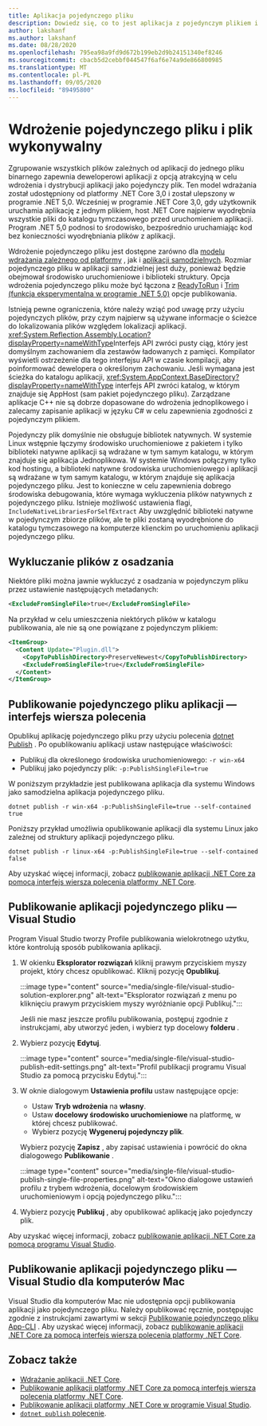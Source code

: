 ```yaml
---
title: Aplikacja pojedynczego pliku
description: Dowiedz się, co to jest aplikacja z pojedynczym plikiem i dlaczego należy rozważyć użycie tego modelu wdrażania aplikacji.
author: lakshanf
ms.author: lakshanf
ms.date: 08/28/2020
ms.openlocfilehash: 795ea98a9fd9d672b199eb2d9b24151340ef8246
ms.sourcegitcommit: cbacb5d2cebbf044547f6af6e74a9de866800985
ms.translationtype: MT
ms.contentlocale: pl-PL
ms.lasthandoff: 09/05/2020
ms.locfileid: "89495800"
---
```

# <a name="single-file-deployment-and-executable"></a>Wdrożenie pojedynczego pliku i plik wykonywalny

Zgrupowanie wszystkich plików zależnych od aplikacji do jednego pliku binarnego zapewnia deweloperowi aplikacji z opcją atrakcyjną w celu wdrożenia i dystrybucji aplikacji jako pojedynczy plik. Ten model wdrażania został udostępniony od platformy .NET Core 3,0 i został ulepszony w programie .NET 5,0. Wcześniej w programie .NET Core 3,0, gdy użytkownik uruchamia aplikację z jednym plikiem, host .NET Core najpierw wyodrębnia wszystkie pliki do katalogu tymczasowego przed uruchomieniem aplikacji. Program .NET 5,0 podnosi to środowisko, bezpośrednio uruchamiając kod bez konieczności wyodrębniania plików z aplikacji.

Wdrożenie pojedynczego pliku jest dostępne zarówno dla [modelu wdrażania zależnego od platformy](index.md#publish-framework-dependent) , jak i [aplikacji samodzielnych](index.md#publish-self-contained). Rozmiar pojedynczego pliku w aplikacji samodzielnej jest duży, ponieważ będzie obejmował środowisko uruchomieniowe i biblioteki struktury. Opcja wdrożenia pojedynczego pliku może być łączona z [ReadyToRun](../tools/dotnet-publish.md) i [Trim (funkcja eksperymentalna w programie .NET 5,0)](trim-self-contained.md) opcje publikowania.

Istnieją pewne ograniczenia, które należy wziąć pod uwagę przy użyciu pojedynczych plików, przy czym najpierw są używane informacje o ścieżce do lokalizowania plików względem lokalizacji aplikacji. <xref:System.Reflection.Assembly.Location?displayProperty=nameWithType>Interfejs API zwróci pusty ciąg, który jest domyślnym zachowaniem dla zestawów ładowanych z pamięci. Kompilator wyświetli ostrzeżenie dla tego interfejsu API w czasie kompilacji, aby poinformować dewelopera o określonym zachowaniu. Jeśli wymagana jest ścieżka do katalogu aplikacji, <xref:System.AppContext.BaseDirectory?displayProperty=nameWithType> interfejs API zwróci katalog, w którym znajduje się AppHost (sam pakiet pojedynczego pliku). Zarządzane aplikacje C++ nie są dobrze dopasowane do wdrożenia jednoplikowego i zalecamy zapisanie aplikacji w języku C# w celu zapewnienia zgodności z pojedynczym plikiem.

Pojedynczy plik domyślnie nie obsługuje bibliotek natywnych. W systemie Linux wstępnie łączymy środowisko uruchomieniowe z pakietem i tylko biblioteki natywne aplikacji są wdrażane w tym samym katalogu, w którym znajduje się aplikacja Jednoplikowa. W systemie Windows połączymy tylko kod hostingu, a biblioteki natywne środowiska uruchomieniowego i aplikacji są wdrażane w tym samym katalogu, w którym znajduje się aplikacja pojedynczego pliku. Jest to konieczne w celu zapewnienia dobrego środowiska debugowania, które wymaga wykluczenia plików natywnych z pojedynczego pliku. Istnieje możliwość ustawienia flagi, `IncludeNativeLibrariesForSelfExtract` Aby uwzględnić biblioteki natywne w pojedynczym zbiorze plików, ale te pliki zostaną wyodrębnione do katalogu tymczasowego na komputerze klienckim po uruchomieniu aplikacji pojedynczego pliku.

## <a name="exclude-files-from-being-embedded"></a>Wykluczanie plików z osadzania

Niektóre pliki można jawnie wykluczyć z osadzania w pojedynczym pliku przez ustawienie następujących metadanych:

```xml
<ExcludeFromSingleFile>true</ExcludeFromSingleFile>
```

Na przykład w celu umieszczenia niektórych plików w katalogu publikowania, ale nie są one powiązane z pojedynczym plikiem:

```xml
<ItemGroup>
  <Content Update="Plugin.dll">
    <CopyToPublishDirectory>PreserveNewest</CopyToPublishDirectory>
    <ExcludeFromSingleFile>true</ExcludeFromSingleFile>
  </Content>
</ItemGroup>
```

## <a name="publish-a-single-file-app---cli"></a>Publikowanie pojedynczego pliku aplikacji — interfejs wiersza polecenia

Opublikuj aplikację pojedynczego pliku przy użyciu polecenia [dotnet Publish](../tools/dotnet-publish.md) . Po opublikowaniu aplikacji ustaw następujące właściwości:

- Publikuj dla określonego środowiska uruchomieniowego: `-r win-x64`
- Publikuj jako pojedynczy plik: `-p:PublishSingleFile=true`

W poniższym przykładzie jest publikowana aplikacja dla systemu Windows jako samodzielna aplikacja pojedynczego pliku.

```dotnetcli
dotnet publish -r win-x64 -p:PublishSingleFile=true --self-contained true
```

Poniższy przykład umożliwia opublikowanie aplikacji dla systemu Linux jako zależnej od struktury aplikacji pojedynczego pliku.

```dotnetcli
dotnet publish -r linux-x64 -p:PublishSingleFile=true --self-contained false
```

Aby uzyskać więcej informacji, zobacz [publikowanie aplikacji .NET Core za pomocą interfejs wiersza polecenia platformy .NET Core](deploy-with-cli.md).

## <a name="publish-a-single-file-app---visual-studio"></a>Publikowanie aplikacji pojedynczego pliku — Visual Studio

Program Visual Studio tworzy Profile publikowania wielokrotnego użytku, które kontrolują sposób publikowania aplikacji.

01. W okienku **Eksplorator rozwiązań** kliknij prawym przyciskiem myszy projekt, który chcesz opublikować. Kliknij pozycję **Opublikuj**.

    :::image type="content" source="media/single-file/visual-studio-solution-explorer.png" alt-text="Eksplorator rozwiązań z menu po kliknięciu prawym przyciskiem myszy wyróżnianie opcji Publikuj.":::

    Jeśli nie masz jeszcze profilu publikowania, postępuj zgodnie z instrukcjami, aby utworzyć jeden, i wybierz typ docelowy **folderu** .

01. Wybierz pozycję **Edytuj**.

    :::image type="content" source="media/single-file/visual-studio-publish-edit-settings.png" alt-text="Profil publikacji programu Visual Studio za pomocą przycisku Edytuj.":::

01. W oknie dialogowym **Ustawienia profilu** ustaw następujące opcje:

    - Ustaw **Tryb wdrożenia** na **własny**.
    - Ustaw **docelowy środowisko uruchomieniowe** na platformę, w której chcesz publikować.
    - Wybierz pozycję **Wygeneruj pojedynczy plik**.

    Wybierz pozycję **Zapisz** , aby zapisać ustawienia i powrócić do okna dialogowego **Publikowanie** .

    :::image type="content" source="media/single-file/visual-studio-publish-single-file-properties.png" alt-text="Okno dialogowe ustawień profilu z trybem wdrożenia, docelowym środowiskiem uruchomieniowym i opcją pojedynczego pliku.":::

01. Wybierz pozycję **Publikuj** , aby opublikować aplikację jako pojedynczy plik.

Aby uzyskać więcej informacji, zobacz [publikowanie aplikacji .NET Core za pomocą programu Visual Studio](deploy-with-vs.md).

## <a name="publish-a-single-file-app---visual-studio-for-mac"></a>Publikowanie aplikacji pojedynczego pliku — Visual Studio dla komputerów Mac

Visual Studio dla komputerów Mac nie udostępnia opcji publikowania aplikacji jako pojedynczego pliku. Należy opublikować ręcznie, postępując zgodnie z instrukcjami zawartymi w sekcji [Publikowanie pojedynczego pliku App-CLI](#publish-a-single-file-app---cli) . Aby uzyskać więcej informacji, zobacz [publikowanie aplikacji .NET Core za pomocą interfejs wiersza polecenia platformy .NET Core](deploy-with-cli.md).

## <a name="see-also"></a>Zobacz także

- [Wdrażanie aplikacji .NET Core](index.md).
- [Publikowanie aplikacji platformy .NET Core za pomocą interfejs wiersza polecenia platformy .NET Core](deploy-with-cli.md).
- [Publikowanie aplikacji platformy .NET Core w programie Visual Studio](deploy-with-vs.md).
- [ `dotnet publish` polecenie](../tools/dotnet-publish.md).
